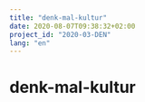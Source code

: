 ```yaml
---
title: "denk-mal-kultur"
date: 2020-08-07T09:38:32+02:00
project_id: "2020-03-DEN"
lang: "en"
---
```

# denk-mal-kultur
